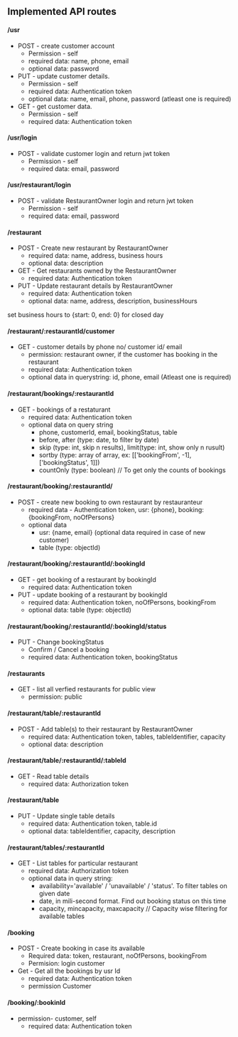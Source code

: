 ## Implemented API routes

#### /usr
-	POST - create customer account
	-	Permission - self
	- required data: name, phone, email
	- optional data: password
-	PUT - update customer details.
	-	Permission - self
	-	required data: Authentication token
	-	optional data: name, email, phone, password (atleast one is required)
-	GET - get customer data.
	-	Permission - self
	-	required data: Authentication token
#### /usr/login
- POST - validate customer login and return jwt token
	-	Permission - self
	-	required data: email, password
#### /usr/restaurant/login
-	POST - validate RestaurantOwner login and return jwt token
	-	Permission - self
	-	required data: email, password
#### /restaurant
-	POST - Create new restaurant by RestaurantOwner
	-	required data: name, address, business hours
	-	optional data: description
-	GET - Get restaurants owned by the RestaurantOwner
	-	required data: Authentication token
-	PUT - Update restaurant details by RestaurantOwner
	-	required data: Authentication token
	-	optional data: name, address, description, businessHours

set business hours to {start: 0, end: 0} for closed day
#### /restaurant/:restaurantId/customer
-	GET - customer details by phone no/ customer id/ email
	-	permission: restaurant owner, if the customer has booking in the restaurant
	-	required data: Authentication token
	- optional data in querystring: id, phone, email (Atleast one is required)
#### /restaurant/bookings/:restaurantId
-	GET - bookings of a restaturant
	-	required data: Authentication token
	-	optional data on query string
		-	phone, customerId, email, bookingStatus, table
		- before, after (type: date, to filter by date)
		-	skip (type: int, skip n results), limit(type: int, show only n rusult)
		-	sortby (type: array of array, ex: [['bookingFrom', -1], ['bookingStatus', 1]])
		- countOnly (type: boolean) // To get only the counts of bookings 
#### /restaurant/booking/:restaurantId/
-	POST - create new booking to own restaurant by restauranteur
	-	required data - Authentication token, usr: {phone}, booking: {bookingFrom, noOfPersons}
	-	optional data
		-	usr: {name, email} (optional data required in case of new customer)
		-	table (type: objectId)

#### /restaurant/booking/:restaurantId/:bookingId
-	GET - get booking of a restaurant by bookingId
	-	required data: Authentication token
-	PUT - update booking of a restaurant by bookingId
	-	required data: Authentication token, noOfPersons, bookingFrom
	- optional data: table (type: objectId)

#### /restaurant/booking/:restaurantId/:bookingId/status
-	PUT - Change bookingStatus
	-	Confirm / Cancel a booking
	-	required data: Authentication token, bookingStatus

#### /restaurants
-	GET - list all verfied restaurants for public view
	-	permission: public

#### /restaurant/table/:restaurantId
-	POST - Add table(s) to their restaurant by RestaurantOwner
	-	required data: Authentication token, tables, tableIdentifier, capacity
	-	optional data: description
#### /restaurant/table/:restaurantId/:tableId
-	GET - Read table details
	-	required data: Authorization token
#### /restaurant/table
-	PUT - Update single table details
	-	required data: Authentication token, table.id
	-	optional data: tableIdentifier, capacity, description
#### /restaurant/tables/:restaurantId
-	GET - List tables for particular restaurant
	-	required data: Authorization token
	-	optional data in query string: 
		-	availability='available' / 'unavailable' / 'status'. To filter tables on given date
		-	date, in mili-second format. Find out booking status on this time
		- capacity, mincapacity, maxcapacity // Capacity wise filtering for available tables

#### /booking
-	POST - Create booking in case its available
	-	Required data: token, restaurant, noOfPersons, bookingFrom
	- Permision: login customer
-	Get - Get all the bookings by usr Id
	-	required data: Authentication token
	-	permission Customer
#### /booking/:bookinId
-	permission- customer, self
	-	required data: Authentication token